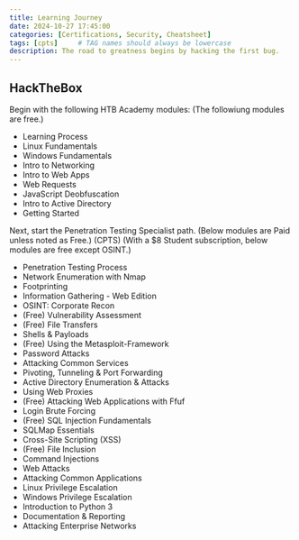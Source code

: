 ```yaml
---
title: Learning Journey
date: 2024-10-27 17:45:00
categories: [Certifications, Security, Cheatsheet]
tags: [cpts]     # TAG names should always be lowercase
description: The road to greatness begins by hacking the first bug.
---
```


## HackTheBox

Begin with the following HTB Academy modules:
(The followiung modules are free.)
- Learning Process
- Linux Fundamentals
- Windows Fundamentals
- Intro to Networking
- Intro to Web Apps
- Web Requests
- JavaScript Deobfuscation
- Intro to Active Directory
- Getting Started

Next, start the Penetration Testing Specialist path.
(Below modules are Paid unless noted as Free.) (CPTS)
(With a $8 Student subscription, below modules are free except OSINT.)
- Penetration Testing Process
- Network Enumeration with Nmap
- Footprinting
- Information Gathering - Web Edition
- OSINT: Corporate Recon
- (Free) Vulnerability Assessment
- (Free) File Transfers
- Shells & Payloads
- (Free) Using the Metasploit-Framework
- Password Attacks
- Attacking Common Services
- Pivoting, Tunneling & Port Forwarding
- Active Directory Enumeration & Attacks
- Using Web Proxies
- (Free) Attacking Web Applications with Ffuf
- Login Brute Forcing
- (Free) SQL Injection Fundamentals
- SQLMap Essentials
- Cross-Site Scripting (XSS)
- (Free) File Inclusion
- Command Injections
- Web Attacks
- Attacking Common Applications
- Linux Privilege Escalation
- Windows Privilege Escalation
- Introduction to Python 3
- Documentation & Reporting
- Attacking Enterprise Networks